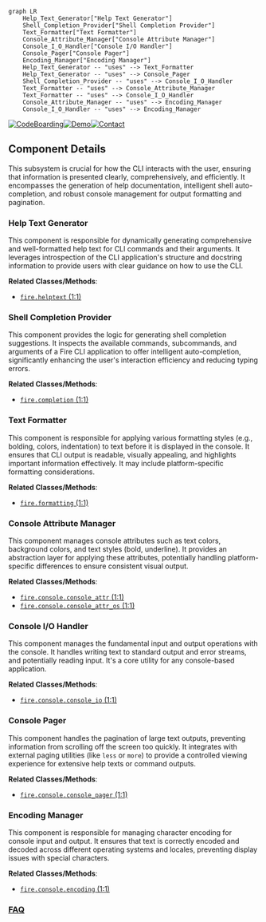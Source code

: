 ```mermaid
graph LR
    Help_Text_Generator["Help Text Generator"]
    Shell_Completion_Provider["Shell Completion Provider"]
    Text_Formatter["Text Formatter"]
    Console_Attribute_Manager["Console Attribute Manager"]
    Console_I_O_Handler["Console I/O Handler"]
    Console_Pager["Console Pager"]
    Encoding_Manager["Encoding Manager"]
    Help_Text_Generator -- "uses" --> Text_Formatter
    Help_Text_Generator -- "uses" --> Console_Pager
    Shell_Completion_Provider -- "uses" --> Console_I_O_Handler
    Text_Formatter -- "uses" --> Console_Attribute_Manager
    Text_Formatter -- "uses" --> Console_I_O_Handler
    Console_Attribute_Manager -- "uses" --> Encoding_Manager
    Console_I_O_Handler -- "uses" --> Encoding_Manager
```
[![CodeBoarding](https://img.shields.io/badge/Generated%20by-CodeBoarding-9cf?style=flat-square)](https://github.com/CodeBoarding/CodeBoarding)[![Demo](https://img.shields.io/badge/Try%20our-Demo-blue?style=flat-square)](https://www.codeboarding.org/demo)[![Contact](https://img.shields.io/badge/Contact%20us%20-%20contact@codeboarding.org-lightgrey?style=flat-square)](mailto:contact@codeboarding.org)

## Component Details

This subsystem is crucial for how the CLI interacts with the user, ensuring that information is presented clearly, comprehensively, and efficiently. It encompasses the generation of help documentation, intelligent shell auto-completion, and robust console management for output formatting and pagination.

### Help Text Generator
This component is responsible for dynamically generating comprehensive and well-formatted help text for CLI commands and their arguments. It leverages introspection of the CLI application's structure and docstring information to provide users with clear guidance on how to use the CLI.


**Related Classes/Methods**:

- <a href="https://github.com/google/python-fire/blob/master/fire/helptext.py#L1-L1" target="_blank" rel="noopener noreferrer">`fire.helptext` (1:1)</a>


### Shell Completion Provider
This component provides the logic for generating shell completion suggestions. It inspects the available commands, subcommands, and arguments of a Fire CLI application to offer intelligent auto-completion, significantly enhancing the user's interaction efficiency and reducing typing errors.


**Related Classes/Methods**:

- <a href="https://github.com/google/python-fire/blob/master/fire/completion.py#L1-L1" target="_blank" rel="noopener noreferrer">`fire.completion` (1:1)</a>


### Text Formatter
This component is responsible for applying various formatting styles (e.g., bolding, colors, indentation) to text before it is displayed in the console. It ensures that CLI output is readable, visually appealing, and highlights important information effectively. It may include platform-specific formatting considerations.


**Related Classes/Methods**:

- <a href="https://github.com/google/python-fire/blob/master/fire/formatting.py#L1-L1" target="_blank" rel="noopener noreferrer">`fire.formatting` (1:1)</a>


### Console Attribute Manager
This component manages console attributes such as text colors, background colors, and text styles (bold, underline). It provides an abstraction layer for applying these attributes, potentially handling platform-specific differences to ensure consistent visual output.


**Related Classes/Methods**:

- <a href="https://github.com/google/python-fire/blob/master/fire/console/console_attr.py#L1-L1" target="_blank" rel="noopener noreferrer">`fire.console.console_attr` (1:1)</a>
- <a href="https://github.com/google/python-fire/blob/master/fire/console/console_attr_os.py#L1-L1" target="_blank" rel="noopener noreferrer">`fire.console.console_attr_os` (1:1)</a>


### Console I/O Handler
This component manages the fundamental input and output operations with the console. It handles writing text to standard output and error streams, and potentially reading input. It's a core utility for any console-based application.


**Related Classes/Methods**:

- <a href="https://github.com/google/python-fire/blob/master/fire/console/console_io.py#L1-L1" target="_blank" rel="noopener noreferrer">`fire.console.console_io` (1:1)</a>


### Console Pager
This component handles the pagination of large text outputs, preventing information from scrolling off the screen too quickly. It integrates with external paging utilities (like `less` or `more`) to provide a controlled viewing experience for extensive help texts or command outputs.


**Related Classes/Methods**:

- <a href="https://github.com/google/python-fire/blob/master/fire/console/console_pager.py#L1-L1" target="_blank" rel="noopener noreferrer">`fire.console.console_pager` (1:1)</a>


### Encoding Manager
This component is responsible for managing character encoding for console input and output. It ensures that text is correctly encoded and decoded across different operating systems and locales, preventing display issues with special characters.


**Related Classes/Methods**:

- <a href="https://github.com/google/python-fire/blob/master/fire/console/encoding.py#L1-L1" target="_blank" rel="noopener noreferrer">`fire.console.encoding` (1:1)</a>




### [FAQ](https://github.com/CodeBoarding/GeneratedOnBoardings/tree/main?tab=readme-ov-file#faq)